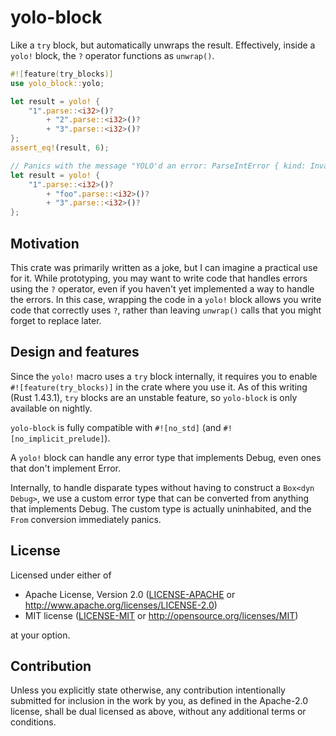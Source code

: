 # yolo-block

Like a `try` block, but automatically unwraps the result. Effectively, inside a `yolo!` block, the `?` operator functions as `unwrap()`.

```rust
#![feature(try_blocks)]
use yolo_block::yolo;

let result = yolo! {
    "1".parse::<i32>()?
        + "2".parse::<i32>()?
        + "3".parse::<i32>()?
};
assert_eq!(result, 6);

// Panics with the message "YOLO'd an error: ParseIntError { kind: InvalidDigit }"
let result = yolo! {
    "1".parse::<i32>()?
        + "foo".parse::<i32>()?
        + "3".parse::<i32>()?
};
```

## Motivation

This crate was primarily written as a joke, but I can imagine a practical use for it. While prototyping, you may want to write code that handles errors using the `?` operator, even if you haven't yet implemented a way to handle the errors. In this case, wrapping the code in a `yolo!` block allows you write code that correctly uses `?`, rather than leaving `unwrap()` calls that you might forget to replace later.

## Design and features

Since the `yolo!` macro uses a `try` block internally, it requires you to enable `#![feature(try_blocks)]` in the crate where you use it. As of this writing (Rust 1.43.1), `try` blocks are an unstable feature, so `yolo-block` is only available on nightly.

`yolo-block` is fully compatible with `#![no_std]` (and `#![no_implicit_prelude]`).

A `yolo!` block can handle any error type that implements Debug, even ones that don't implement Error.

Internally, to handle disparate types without having to construct a `Box<dyn Debug>`, we use a custom error type that can be converted from anything that implements Debug. The custom type is actually uninhabited, and the `From` conversion immediately panics.

## License

Licensed under either of

 * Apache License, Version 2.0
   ([LICENSE-APACHE](LICENSE-APACHE) or http://www.apache.org/licenses/LICENSE-2.0)
 * MIT license
   ([LICENSE-MIT](LICENSE-MIT) or http://opensource.org/licenses/MIT)

at your option.

## Contribution

Unless you explicitly state otherwise, any contribution intentionally submitted
for inclusion in the work by you, as defined in the Apache-2.0 license, shall be
dual licensed as above, without any additional terms or conditions.
